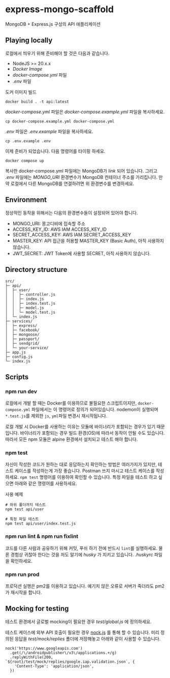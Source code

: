 # express-mongo-scaffold

MongoDB + Express.js 구성의 API 애플리케이션

## Playing locally

로컬에서 띄우기 위해 준비해야 할 것은 다음과 같습니다.

* NodeJS >= 20.x.x
* _Docker Image_
* _docker-compose.yml_ 파일
* _.env_ 파일

도커 이미지 빌드
```
docker build . -t api:latest
```

_docker-compose.yml_ 파일은 _docker-compose.example.yml_ 파일을 복사하세요. 
```
cp docker-compose.example.yml docker-compose.yml
```

_.env_ 파일은 _.env.example_ 파일을 복사하세요. 

```
cp .env.example .env
```

이제 준비가 되었습니다. 다음 명령어를 타이핑 하세요. 
```
docker compose up
```

복사한 docker-compose.yml 파일에는 MongoDB가 _link_ 되어 있습니다. 그리고 _.env_ 파일에는 _MONGO_URI_ 환경변수가 MongoDB 컨테이너 주소를 가리킵니다. 만약 로컬에서 다른 MongoDB를 연결하려면 위 환경변수를 변경하세요. 

## Environment

정상적인 동작을 위해서는 다음의 환경변수들이 설정되어 있어야 합니다. 

* MONGO_URI: 몽고디비에 접속할 주소
* ACCESS_KEY_ID: AWS IAM ACCESS_KEY_ID
* SECRET_ACCESS_KEY: AWS IAM SECRET_ACCESS_KEY
* MASTER_KEY: API 접근을 허용할 MASTER_KEY (Basic Auth), 아직 사용하지 않습니다. 
* JWT_SECRET: JWT Token에 사용할 SECRET, 아직 사용하지 않습니다. 

## Directory structure

```
src/
├─ api/
│  ├─ user/
│  │  ├─ controller.js
│  │  ├─ index.js
│  │  ├─ index.test.js
│  │  ├─ model.js
│  │  └─ model.test.js
│  └─ index.js
├─ services/
│  ├─ express/
│  ├─ facebook/
│  ├─ mongoose/
│  ├─ passport/
│  ├─ sendgrid/
│  └─ your-service/
├─ app.js
├─ config.js
└─ index.js
```

## Scripts

### npm run dev

로컬에서 개발 할 때는 Docker를 이용하므로 불필요한 스크립트이지만, `docker-compose.yml` 파일에서는 이 명령어로 정의가 되어있습니다. nodemon이 실행되며 `*.test.js`를 제외한 `js`, `yml`파일 변경시 재시작됩니다. 

로컬 개발 시 Docker를 사용하는 이유는 모듈에 바이너리가 포함되는 경우가 있기 때문입니다. 바이너리가 포함되는 경우 빌드 환경(OS)에 따라서 동작이 안될 수도 있습니다. 따라서 모든 npm 모듈은 alpine 환경에서 설치되고 테스트 해야 합니다.

### npm test

자신이 작성한 코드가 원하는 대로 응답하는지 확인하는 방법은 여러가지가 있지만, 테스트 케이스를 작성하는게 가장 좋습니다. Postman 쓰지 마시고 테스트 케이스를 작성하세요. `npm test` 명령어를 이용하여 확인할 수 있습니다. 특정 파일을 테스트 하고 싶으면 아래와 같은 명령어를 사용하세요.

사용 예제
```
# 하위 폴더까지 테스트
npm test api/user

# 특정 파일 테스트
npm test api/user/index.test.js
```

### npm run lint & npm run fixlint

코드를 다른 사람과 공유하기 위해 커밋, 푸쉬 하기 전에 반드시 `lint`를 실행하세요. 물론 경험상 귀찮아 한다는 것을 저도 알기에 _husky_ 가 지키고 있습니다. _.huskyrc_ 파일을 확인하세요.

### npm run prod

프로덕션 실행은 pm2를 이용하고 있습니다. 예기치 않은 오류로 서버가 죽더라도 pm2가 재시작을 합니다.

## Mocking for testing

테스트 환경에서 글로벌 mocking이 필요한 경우 _test/global.js_ 에 정의하세요. 

테스트 케이스에 외부 API 호출이 필요한 경우 [nock.js](https://github.com/nock/nock) 를 통해 할 수 있습니다. 미리 정의된 응답을 _test/mock/replies_ 폴더에 저장해놓고 아래와 같이 사용할 수 있습니다. 

```
nock('https://www.googleapis.com')
  .get(/\/androidpublisher\/v3\/applications.+/g)
  .replyWithFile(200, `${root}/test/mock/replies/google.iap.validation.json`, {
    'Content-Type': 'application/json',
  })
```
